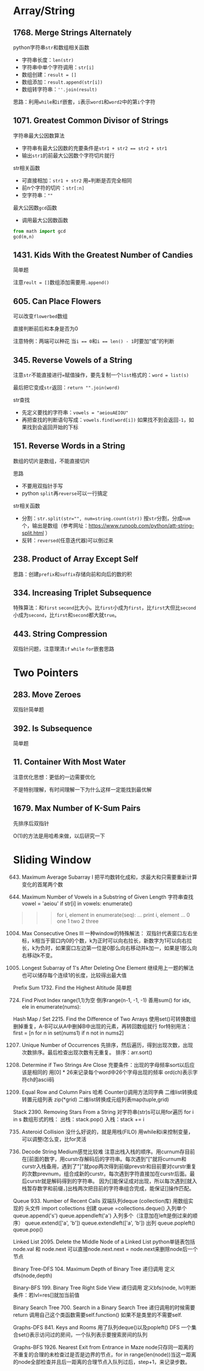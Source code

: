 # Array/String
## 1768. Merge Strings Alternately
python字符串`str`和数组相关函数
- 字符串长度：`len(str)`
- 字符串中单个字符调用：`str[i]`
- 数组创建：`result = []`
- 数组添加：`result.append(str[i])`
- 数组转字符串：`''.join(result)`

思路：利用`while`和`if`嵌套，`i`表示`word1`和`word2`中的第`i`个字符

## 1071. Greatest Common Divisor of Strings
字符串最大公因数算法
- 字符串有最大公因数的充要条件是`str1 + str2 == str2 + str1`
- 输出`str1`的前最大公因数个字符切片就行

str相关函数
- 可直接相加：`str1 + str2` 用`=`判断是否完全相同
- 前n个字符的切片：`str[:n]`
- 空字符串：`""`

最大公因数`gcd`函数
- 调用最大公因数函数
```python
from math import gcd
gcd(m,n)
```

## 1431. Kids With the Greatest Number of Candies
简单题

注意`reult = []`数组添加需要用`.append()`

## 605. Can Place Flowers
可以改变`flowerbed`数组

直接判断前后和本身是否为0

注意特例：两端可以种花 当`i == 0`和`i == len() - 1`时要加“或”的判断

## 345. Reverse Vowels of a String
注意`str`不能直接进行`=`赋值操作，要先复制一个`list`格式的：`word = list(s)`

最后把它变成`str`返回：`return "".join(word)`

str查找
- 先定义要找的字符串：`vowels = "aeiouAEIOU"`
- 再把查找的判断语句写成：`vowels.find(word[i])`  如果找不到会返回`-1`，如果找到会返回开始的下标

## 151. Reverse Words in a String
数组的切片是数组，不能直接切片

思路
- 不要用双指针手写
- python `split`再`reverse`可以一行搞定

str相关函数
- 分割：`str.split(str="", num=string.count(str))` 按`str`分割，分成`num`个，输出是数组（参考网址：https://www.runoob.com/python/att-string-split.html ）
- 反转：`reversed`(任意迭代器)可以倒过来

## 238. Product of Array Except Self
思路：创建`prefix`和`suffix`存储向前和向后的数的积

## 334. Increasing Triplet Subsequence
特殊算法：和`first` `second`比大小。比`first`小成为`first`，比`first`大但比`second`小成为`second`，比`first`和`second`都大就`true`。

## 443. String Compression
双指针问题，注意理清`if` `while` `for`嵌套思路

# Two Pointers
## 283. Move Zeroes
双指针简单题

## 392. Is Subsequence
简单题

## 11. Container With Most Water
注意优化思想：更低的一边需要优化

不是特别理解，有时间理解一下为什么这样一定能找到最优解

## 1679. Max Number of K-Sum Pairs
先排序后双指针

O(1)的方法是用哈希来做，以后研究一下

# Sliding Window
643. Maximum Average Subarray I
把平均数转化成和，求最大和只需要重新计算变化的首尾两个数

1456. Maximum Number of Vowels in a Substring of Given Length
字符串查找
vowel = 'aeiou'
if str[i] in vowels:
enumerate()
>>> for i, element in enumerate(seq):
...     print i, element
...
0 one
1 two
2 three

1004. Max Consecutive Ones III
一种window的特殊解法：
双指针代表窗口左右坐标，k相当于窗口内0的个数，k为正时可以向右拉长，新数字为1可以向右拉长，k为负时，如果窗口左边第一位是0那么向右移动并k加一，如果是1那么向右移动k不变。

1493. Longest Subarray of 1's After Deleting One Element
继续用上一题的解法
也可以储存每个连续1的长度，比较得出最大值


Prefix Sum
1732. Find the Highest Altitude
简单题

724. Find Pivot Index
range(1,1)为空
倒序range(n-1, -1, -1)
善用sum()
for idx, ele in enumerate(nums):

Hash Map / Set
2215. Find the Difference of Two Arrays
使用set()可转换数组删掉重复，A-B可以从A中删掉B中出现的元素，再转回数组就行
for特别用法：
first = [n for n in set(nums1) if n not in nums2]

1207. Unique Number of Occurrences
先排序，然后遍历，得到出现次数，出现次数排序。最后检查出现次数有无重复。
排序：arr.sort()

1657. Determine if Two Strings Are Close
充要条件：出现的字母频率sort以后应该是相同的
用[0] * 26来记录每个word中26个字母出现的频率
ord(ch)表示字符ch的ascii码

2352. Equal Row and Column Pairs
哈希
Counter()调用方法同字典
二维list转换成转置元组列表 zip(*grid)
二维list转换成元组列表map(tuple,grid)

Stack
2390. Removing Stars From a String
对字符串(str)s可以用for遍历 for i in s
数组形式的栈：
出栈：stack.pop()
入栈：stack += i

735. Asteroid Collision
没什么好说的，就是用栈(FILO)
用while和i来控制变量，可以调整i怎么变，比for灵活

394. Decode String
Medium感觉比较难
注意出栈入栈的顺序。用curnum存目前在[前面的数字，用curstr存解码后的字符串。每次遇到"["就将curnum和curstr入栈备用，遇到了"]"就pop两次得到前缀prevstr和目前要对curstr重复的次数prevnum，组合成新的curstr。每次遇到字符直接加在curstr后面。最后curstr就是解码得到的字符串。
因为[]能保证成对出现，所以每次遇到[就入栈暂存数字和前缀，]出栈两次把目前的字符串组合完成，能保证[]操作匹配。

Queue
933. Number of Recent Calls
双端队列deque (collection库)
用数组实现的
头文件
import collections
创建
queue =collections.deque()
入列单个
queue.append('s')
queue.appendleft('a')
入列多个（注意加在left是倒过来的顺序）
queue.extend(['a', 'b'])
queue.extendleft(['a', 'b'])
出列
queue.popleft()
queue.pop()

Linked List
2095. Delete the Middle Node of a Linked List
python单链表包括node.val 和 node.next
可以直接node.next.next = node.next来删除node后一个节点

Binary Tree-DFS
104. Maximum Depth of Binary Tree
递归调用
定义dfs(node,depth)

Binary-BFS
199. Binary Tree Right Side View
递归调用
定义bfs(node, lvl)判断条件：若lvl=res[]就加当前值

Binary Search Tree
700. Search in a Binary Search Tree
递归调用的时候需要return
调用自己这个类函数需要self.function() 如果不是类里的不需要self.

Graphs-DFS
841. Keys and Rooms
用了队列deque()以及popleft() DFS
一个集合set()表示访问过的房间，一个队列表示要搜索房间的队列

Graphs-BFS
1926. Nearest Exit from Entrance in Maze
node只存同一距离的不重复的合理的未检查过是否是边界的节点，for in range(len(node))当这一距离的node全部检查并且后一距离的合理节点入队列过后，step+1，来记录步数。
